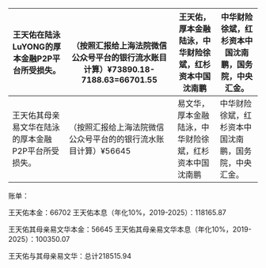 | 王天佑在陆泳LuYONG的厚本金融P2P平台所受损失。       | <br /><br />（按照汇报给上海法院微信公众号平台的银行流水账目计算）¥73890.18-7188.63=66701.55 | 王天佑，厚本金融陆泳，中华财险徐斌，红杉资本中国沈南鹏 | 中华财险徐斌，红杉资本中国沈南鹏，国务院，中央汇金。 |
| --------------------------------------------------- | ------------------------------------------------------------ | ------------------------------------------------------ | ---------------------------------------------------- |
| 王天佑其母亲易文华在陆泳的厚本金融P2P平台所受损失。 | （按照汇报给上海法院微信公众号平台的的银行流水账目计算）¥56645 | 易文华，厚本金融陆泳，中华财险徐斌，红杉资本中国沈南鹏 | 中华财险徐斌，红杉资本中国沈南鹏，国务院，中央汇金。 |



账单：

王天佑本金：66702
王天佑本息（年化10%，2019-2025）：118165.87

王天佑其母亲易文华本金：56645
王天佑其母亲易文华本息（年化10%，2019-2025）：100350.07

 王天佑与其母亲易文华：总计218515.94